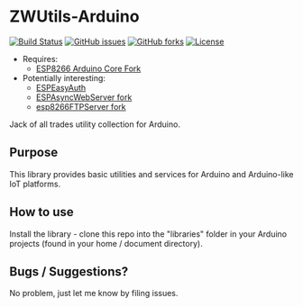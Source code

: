 # ZWUtils-Arduino
[![Build Status](https://travis-ci.org/Adam5Wu/ZWUtils-Arduino.svg?branch=master)](https://travis-ci.org/Adam5Wu/ZWUtils-Arduino)
[![GitHub issues](https://img.shields.io/github/issues/Adam5Wu/ZWUtils-Arduino.svg)](https://github.com/Adam5Wu/ZWUtils-Arduino/issues)
[![GitHub forks](https://img.shields.io/github/forks/Adam5Wu/ZWUtils-Arduino.svg)](https://github.com/Adam5Wu/ZWUtils-Arduino/network)
[![License](https://img.shields.io/github/license/Adam5Wu/ZWUtils-Arduino.svg)](./LICENSE)

* Requires:
	- [ESP8266 Arduino Core Fork](https://github.com/Adam5Wu/Arduino-esp8266)
* Potentially interesting:
	- [ESPEasyAuth](https://github.com/Adam5Wu/ESPEasyAuth)
	- [ESPAsyncWebServer fork](https://github.com/Adam5Wu/ESPAsyncWebServer)
	- [esp8266FTPServer fork](https://github.com/Adam5Wu/esp8266FTPServer)

Jack of all trades utility collection for Arduino.

## Purpose

This library provides basic utilities and services for Arduino and Arduino-like IoT platforms.

## How to use

Install the library - clone this repo into the "libraries" folder in your Arduino projects (found in your home / document directory).

## Bugs / Suggestions?

No problem, just let me know by filing issues.
